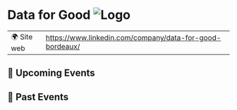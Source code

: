 # Data for Good ![Logo](https://example.com/logo-data-for-good.png)

|                                |     |
| ------------------------------ | --- |
| 🌍 Site web                    | https://www.linkedin.com/company/data-for-good-bordeaux/ |

<!-- EVENTS:START -->
## 📅 Upcoming Events

## 📆 Past Events
<!-- EVENTS:END -->